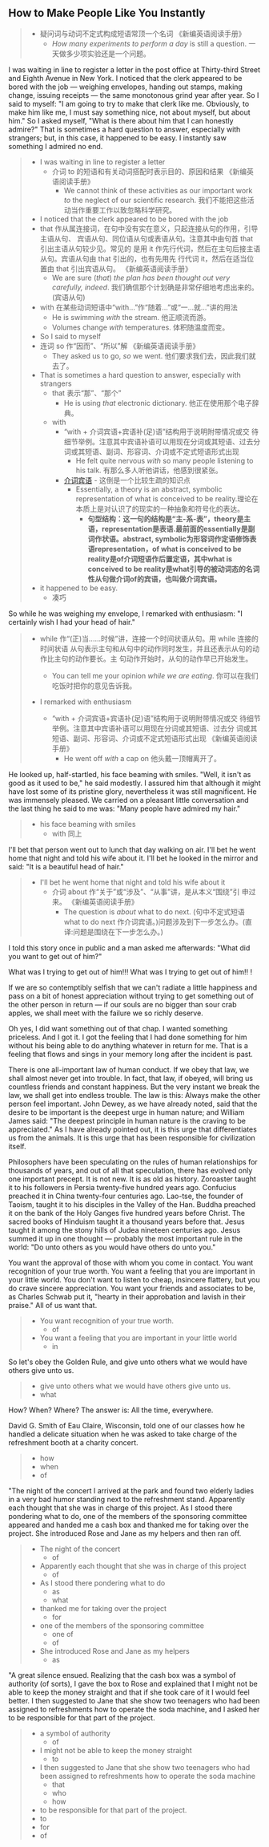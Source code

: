 ## How to Make People Like You Instantly

> - 疑问词与动词不定式构成短语常顶一个名词 《新编英语阅读手册》
>   - *How many experiments to perform a day* is still a question. 一天做多少项实验还是一个问题。

I was waiting in line to register a letter in the post office at Thirty-third Street and Eighth Avenue in New York. I noticed that the clerk appeared to be bored with the job — weighing envelopes, handing out stamps, making change, issuing receipts — the same monotonous grind year after year. So I said to myself: "I am going to try to make that clerk like me. Obviously, to make him like me, I must say something nice, not about myself, but about him." So I asked myself, "What is there about him that I can honestly admire?" That is sometimes a hard question to answer, especially with strangers; but, in this case, it happened to be easy. I instantly saw something I admired no end.

> - I was waiting in line to register a letter
>   - 介词 to 的短语和有关动词搭配时表示目的、原因和结果 《新编英语阅读手册》
>     - We cannot think of these activities as our important work *to* the neglect of our scientific research. 我们不能把这些活 动当作重要工作以致忽略科学研究。
> -  I noticed that the clerk appeared to be bored with the job
>   - that 作从属连接词，在句中没有实在意义，只起连接从句的作用，引导主语从句、 宾语从句、同位语从句或表语从句。注意其中由句首 that 引出主语从句较少⻅。常⻅的 是用 it 作先行代词，然后在主句后接主语从句。宾语从句由 that 引出的，也有先用先 行代词 it，然后在适当位置由 that 引出宾语从句。 《新编英语阅读手册》
>     - We are sure (*that*) *the plan has been thought out very carefully, indeed*. 我们确信那个计划确是非常仔细地考虑出来的。(宾语从句)
>   - with 在某些动词短语中“with...”作“随着...”或“一...就...”讲的用法
>     - He is swimming *with* the stream. 他正顺流而游。
>     - Volumes change *with* temperatures. 体积随温度而变。
> -  So I said to myself
>   - 连词 so 作“因而”、“所以”解 《新编英语阅读手册》
>     - They asked us to go, *so* we went. 他们要求我们去，因此我们就去了。
> - That is sometimes a hard question to answer, especially with strangers
>   - that 表示“那”、“那个”
>     - He is using *that* electronic dictionary. 他正在使用那个电子辞典。
>   - with
>     - “with + 介词宾语+宾语补(足)语”结构用于说明附带情况或交 待细节举例。注意其中宾语补语可以用现在分词或其短语、过去分 词或其短语、副词、形容词、介词或不定式短语形式出现
>       - He felt quite nervous *with* so many people listening to his talk. 有那么多人听他讲话，他感到很紧张。
>     - [介词宾语](https://baijiahao.baidu.com/s?id=1643487384597856353&wfr=spider&for=pc) - 这倒是一个比较生疏的知识点
>       - Essentially, a theory is an abstract, symbolic representation of what is conceived to be reality.理论在本质上是对认识了的现实的一种抽象和符号化的表达。
>         - **句型结构：这一句的结构是“主-系-表”，theory是主语，representation是表语.最前面的essentially是副词作状语。abstract, symbolic为形容词作定语修饰表语representation，of what is conceived to be reality是of介词短语作后置定语，其中what is conceived to be reality是what引导的被动词态的名词性从句做介词of的宾语，也叫做介词宾语。**
> - it happened to be easy.
>   - 凑巧

So while he was weighing my envelope, I remarked with enthusiasm: "I certainly wish I had your head of hair."

> - while 作“(正)当......时候”讲，连接一个时间状语从句。用 while 连接的时间状语 从句表示主句和从句中的动作同时发生，并且还表示从句的动作比主句的动作要⻓。主 句动作开始时，从句的动作早已开始发生。
>   - You can tell me your opinion *while we are eating*. 你可以在我们吃饭时把你的意⻅告诉我。
>
> - I remarked with enthusiasm
>   - “with + 介词宾语+宾语补(足)语”结构用于说明附带情况或交 待细节举例。注意其中宾语补语可以用现在分词或其短语、过去分 词或其短语、副词、形容词、介词或不定式短语形式出现 《新编英语阅读手册》
>     - He went off *with* a cap on 他头戴一顶帽离开了。

He looked up, half-startled, his face beaming with smiles. "Well, it isn't as good as it used to be," he said modestly. I assured him that although it might have lost some of its pristine glory, nevertheless it was still magnificent. He was immensely pleased. We carried on a pleasant little conversation and the last thing he said to me was: "Many people have admired my hair."

> - his face beaming with smiles
>   - with  同上 

I'll bet that person went out to lunch that day walking on air. I'll bet he went home that night and told his wife about it. I'll bet he looked in the mirror and said: "It is a beautiful head of hair."

> - I'll bet he went home that night and told his wife about it
>   - 介词 about 作“关于”或“涉及”、“从事”讲，是从本义“围绕”引 申过来。 《新编英语阅读手册》
>     - The question is *about* what to do next. (句中不定式短语 what to do next 作介词宾语。)问题涉及到下一步怎么办。(直译:问题是围绕在下一步怎么办。)

I told this story once in public and a man asked me afterwards: "What did you want to get out of him?"

What was I trying to get out of him!!! What was I trying to get out of him!! !

If we are so contemptibly selfish that we can't radiate a little happiness and pass on a bit of honest appreciation without trying to get something out of the other person in return — if our souls are no bigger than sour crab apples, we shall meet with the failure we so richly deserve.

Oh yes, I did want something out of that chap. I wanted something priceless. And I got it. I got the feeling that I had done something for him without his being able to do anything whatever in return for me. That is a feeling that flows and sings in your memory long after the incident is past.

There is one all-important law of human conduct. If we obey that law, we shall almost never get into trouble. In fact, that law, if obeyed, will bring us countless friends and constant happiness. But the very instant we break the law, we shall get into endless trouble. The law is this: Always make the other person feel important. John Dewey, as we have already noted, said that the desire to be important is the deepest urge in human nature; and William James said: "The deepest principle in human nature is the craving to be appreciated." As I have already pointed out, it is this urge that differentiates us from the animals. It is this urge that has been responsible for civilization itself.

Philosophers have been speculating on the rules of human relationships for thousands of years, and out of all that speculation, there has evolved only one important precept. It is not new. It is as old as history. Zoroaster taught it to his followers in Persia twenty-five hundred years ago. Confucius preached it in China twenty-four centuries ago. Lao-tse, the founder of Taoism, taught it to his disciples in the Valley of the Han. Buddha preached it on the bank of the Holy Ganges five hundred years before Christ. The sacred books of Hinduism taught it a thousand years before that. Jesus taught it among the stony hills of Judea nineteen centuries ago. Jesus summed it up in one thought — probably the most important rule in the world: "Do unto others as you would have others do unto you."

You want the approval of those with whom you come in contact. You want recognition of your true worth. You want a feeling that you are important in your little world. You don't want to listen to cheap, insincere flattery, but you do crave sincere appreciation. You want your friends and associates to be, as Charles Schwab put it, "hearty in their approbation and lavish in their praise." All of us want that.

> - You want recognition of your true worth.
>   - of 
> - You want a feeling that you are important in your little world
>   - in 

So let's obey the Golden Rule, and give unto others what we would have others give unto us.

> -  give unto others what we would have others give unto us.
>   - what 

How? When? Where? The answer is: All the time, everywhere.

David G. Smith of Eau Claire, Wisconsin, told one of our classes how he handled a delicate situation when he was asked to take charge of the refreshment booth at a charity concert.

> - how
> - when
> - of 

"The night of the concert I arrived at the park and found two elderly ladies in a very bad humor standing next to the refreshment stand. Apparently each thought that she was in charge of this project. As I stood there pondering what to do, one of the members of the sponsoring committee appeared and handed me a cash box and thanked me for taking over the project. She introduced Rose and Jane as my helpers and then ran off.

> - The night of the concert 
>   - of 
> - Apparently each thought that she was in charge of this project
>   - of 
> - As I stood there pondering what to do
>   - as 
>   - what 
> - thanked me for taking over the project
>   - for
> - one of the members of the sponsoring committee
>   - one of 
>   - of 
> - She introduced Rose and Jane as my helpers 
>   - as 

"A great silence ensued. Realizing that the cash box was a symbol of authority (of sorts), I gave the box to Rose and explained that I might not be able to keep the money straight and that if she took care of it I would feel better. I then suggested to Jane that she show two teenagers who had been assigned to refreshments how to operate the soda machine, and I asked her to be responsible for that part of the project.

> - a symbol of authority
>   - of
> - I might not be able to keep the money straight
>   - to
> - I then suggested to Jane that she show two teenagers who had been assigned to refreshments how to operate the soda machine
>   - that 
>   - who
>   - how
> -  to be responsible for that part of the project.
>   - to
>   - for
>   - of